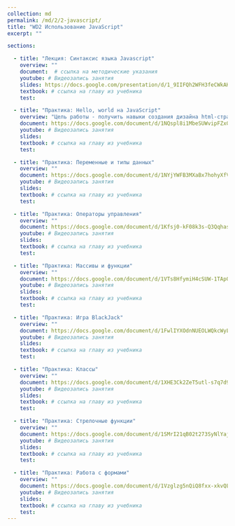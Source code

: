 ```yaml
---
collection: md
permalink: /md/2/2-javascript/
title: "WD2 Использование JavaScript"
excerpt: ""

sections:

  - title: "Лекция: Синтаксис языка Javascript" 
    overview: ""
    document:  # ссылка на методические указания
    youtube: # Видеозапись занятия
    slides: https://docs.google.com/presentation/d/1_9IIFQh2WFH3feCWkAHxOsYgi2fLdr8PlaEaGW88PkU/edit?usp=sharing
    textbook: # ссылка на главу из учебника
    test: 

  - title: "Практика: Hello, world на JavaScript" 
    overview: "Цель работы - получить навыки создания дизайна html-страниц."
    document: https://docs.google.com/document/d/1NQspl8i1MbeSUWvipFZxG1Lp7Tu61Z7h/edit?usp=sharing&ouid=116003821381017651142&rtpof=true&sd=true # ссылка на методические указания
    youtube: # Видеозапись занятия
    slides: 
    textbook: # ссылка на главу из учебника
    test: 

  - title: "Практика: Переменные и типы данных" 
    overview: ""
    document: https://docs.google.com/document/d/1NYjYWFB3MXaBx7hohyXfVmZA8C-9iTsV/edit?usp=sharing&ouid=116003821381017651142&rtpof=true&sd=true 
    youtube: # Видеозапись занятия
    slides: 
    textbook: # ссылка на главу из учебника
    test: 

  - title: "Практика: Операторы управления" 
    overview: ""
    document: https://docs.google.com/document/d/1Kfsj0-kF08k3s-Q3QqhaspF11cpYWSJv/edit?usp=sharing&ouid=116003821381017651142&rtpof=true&sd=true
    youtube: # Видеозапись занятия
    slides: 
    textbook: # ссылка на главу из учебника
    test: 

  - title: "Практика: Массивы и функции" 
    overview: ""
    document: https://docs.google.com/document/d/1VTs8HfymiH4cSUW-1TAp0jb1tWQg0_ug/edit?usp=sharing&ouid=116003821381017651142&rtpof=true&sd=true
    youtube: # Видеозапись занятия
    slides: 
    textbook: # ссылка на главу из учебника
    test: 

  - title: "Практика: Игра BlackJack" 
    overview: ""
    document: https://docs.google.com/document/d/1FwlIYXOdnNUEOLWQkcWyLyf26GPl_O8Q/edit?usp=sharing&ouid=116003821381017651142&rtpof=true&sd=true
    youtube: # Видеозапись занятия
    slides: 
    textbook: # ссылка на главу из учебника
    test: 

  - title: "Практика: Классы" 
    overview: ""
    document: https://docs.google.com/document/d/1XHE3Ck2ZeT5utl-s7q7d9HsjS66DYrin/edit?usp=sharing&ouid=116003821381017651142&rtpof=true&sd=true
    youtube: # Видеозапись занятия
    slides: 
    textbook: # ссылка на главу из учебника
    test: 

  - title: "Практика: Стрелочные функции" 
    overview: ""
    document: https://docs.google.com/document/d/1SMrI21qB02t273SyNlYajl-ZXLf8eaPD/edit?usp=sharing&ouid=116003821381017651142&rtpof=true&sd=true
    youtube: # Видеозапись занятия
    slides: 
    textbook: # ссылка на главу из учебника
    test: 

  - title: "Практика: Работа с формами" 
    overview: ""
    document: https://docs.google.com/document/d/1Vzglzg5nQiQ8fxx-xkvQLCyLqL-uqnkz/edit?usp=sharing&ouid=116003821381017651142&rtpof=true&sd=true
    youtube: # Видеозапись занятия
    slides: 
    textbook: # ссылка на главу из учебника
    test: 
---
```

